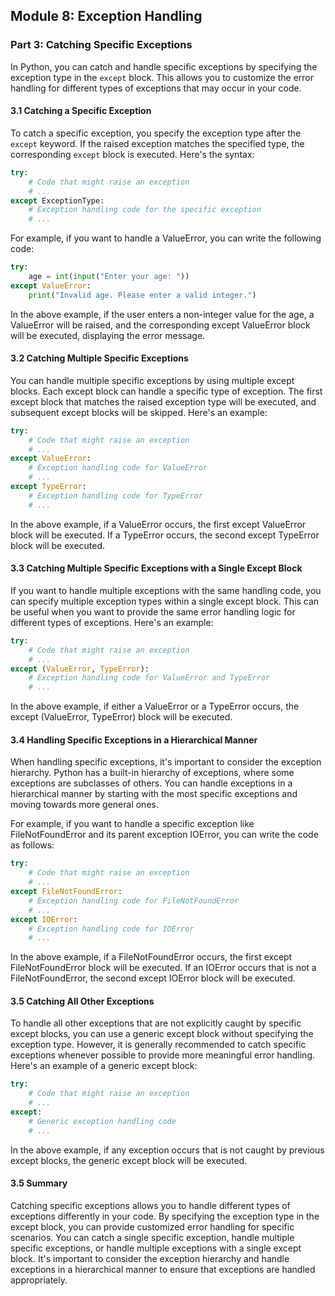 ## Module 8: Exception Handling

### Part 3: Catching Specific Exceptions

In Python, you can catch and handle specific exceptions by specifying the exception type in the `except` block. This allows you
to customize the error handling for different types of exceptions that may occur in your code.

#### 3.1 Catching a Specific Exception

To catch a specific exception, you specify the exception type after the `except` keyword. If the raised exception matches the
specified type, the corresponding `except` block is executed. Here's the syntax:

```python
try:
    # Code that might raise an exception
    # ...
except ExceptionType:
    # Exception handling code for the specific exception
    # ...
```

For example, if you want to handle a ValueError, you can write the following code:

```python
try:
    age = int(input("Enter your age: "))
except ValueError:
    print("Invalid age. Please enter a valid integer.")
```

In the above example, if the user enters a non-integer value for the age, a ValueError will be raised, and the corresponding except
ValueError block will be executed, displaying the error message.

#### 3.2 Catching Multiple Specific Exceptions

You can handle multiple specific exceptions by using multiple except blocks. Each except block can handle a specific type of exception. 
The first except block that matches the raised exception type will be executed, and subsequent except blocks will be skipped. Here's an example:

```python
try:
    # Code that might raise an exception
    # ...
except ValueError:
    # Exception handling code for ValueError
    # ...
except TypeError:
    # Exception handling code for TypeError
    # ...
```

In the above example, if a ValueError occurs, the first except ValueError block will be executed. If a TypeError occurs, the second 
except TypeError block will be executed.

#### 3.3 Catching Multiple Specific Exceptions with a Single Except Block

If you want to handle multiple exceptions with the same handling code, you can specify multiple exception types within a single
except block. This can be useful when you want to provide the same error handling logic for different types of exceptions. 
Here's an example:

```python
try:
    # Code that might raise an exception
    # ...
except (ValueError, TypeError):
    # Exception handling code for ValueError and TypeError
    # ...
```

In the above example, if either a ValueError or a TypeError occurs, the except (ValueError, TypeError) block will be executed.

#### 3.4 Handling Specific Exceptions in a Hierarchical Manner

When handling specific exceptions, it's important to consider the exception hierarchy. Python has a built-in hierarchy of exceptions,
 where some exceptions are subclasses of others. You can handle exceptions in a hierarchical manner by starting with the most specific
  exceptions and moving towards more general ones.

For example, if you want to handle a specific exception like FileNotFoundError and its parent exception IOError, you can write 
the code as follows:

```python
try:
    # Code that might raise an exception
    # ...
except FileNotFoundError:
    # Exception handling code for FileNotFoundError
    # ...
except IOError:
    # Exception handling code for IOError
    # ...
```

In the above example, if a FileNotFoundError occurs, the first except FileNotFoundError block will be executed. If an IOError
occurs that is not a FileNotFoundError, the second except IOError block will be executed.

#### 3.5 Catching All Other Exceptions

To handle all other exceptions that are not explicitly caught by specific except blocks, you can use a generic except block 
without specifying the exception type. However, it is generally recommended to catch specific exceptions whenever possible 
to provide more meaningful error handling. Here's an example of a generic except block:

```python
try:
    # Code that might raise an exception
    # ...
except:
    # Generic exception handling code
    # ...
```

In the above example, if any exception occurs that is not caught by previous except blocks, the generic except block will be executed.

#### 3.5 Summary

Catching specific exceptions allows you to handle different types of exceptions differently in your code. By specifying 
the exception type in the except block, you can provide customized error handling for specific scenarios. You can catch a single
specific exception, handle multiple specific exceptions, or handle multiple exceptions with a single except block. 
It's important to consider the exception hierarchy and handle exceptions in a hierarchical manner to ensure that exceptions 
are handled appropriately.
